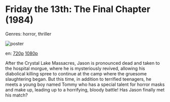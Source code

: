 # Friday the 13th: The Final Chapter (1984)

Genres: horror, thriller

![poster](http://image.tmdb.org/t/p/w500/p5wiO9KgZH78Kvo1L6dPz8uECJ9.jpg)

en:
  [720p](magnet:?xt=urn:btih:F88149B942D0948B7B3D7FEB99381646EEF3DD8F&tr=udp://glotorrents.pw:6969/announce&tr=udp://tracker.opentrackr.org:1337/announce&tr=udp://torrent.gresille.org:80/announce&tr=udp://tracker.openbittorrent.com:80&tr=udp://tracker.coppersurfer.tk:6969&tr=udp://tracker.leechers-paradise.org:6969&tr=udp://p4p.arenabg.ch:1337&tr=udp://tracker.internetwarriors.net:1337)
  [1080p](magnet:?xt=urn:btih:480943783DDCFA20D9E8189C5F41A9DE8E5D0AAE&tr=udp://glotorrents.pw:6969/announce&tr=udp://tracker.opentrackr.org:1337/announce&tr=udp://torrent.gresille.org:80/announce&tr=udp://tracker.openbittorrent.com:80&tr=udp://tracker.coppersurfer.tk:6969&tr=udp://tracker.leechers-paradise.org:6969&tr=udp://p4p.arenabg.ch:1337&tr=udp://tracker.internetwarriors.net:1337)
  


After the Crystal Lake Massacres, Jason is pronounced dead and taken to the hospital morgue, where he is mysteriously revived, allowing his diabolical killing spree to continue at the camp where the gruesome slaughtering began. But this time, in addition to terrified teenagers, he meets a young boy named Tommy who has a special talent for horror masks and make up, leading up to a horrifying, bloody battle! Has Jason finally met his match?